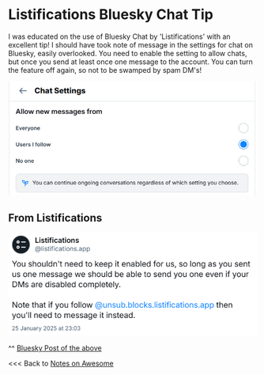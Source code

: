 # Listifications Bluesky Chat Tip

I was educated on the use of Bluesky Chat by 'Listifications' with an excellent tip!
I should have took note of message in the settings for chat on Bluesky, easily overlooked.
You need to enable the setting to allow chats, but once you send at least once one message to the account.
You can turn the feature off again, so not to be swamped by spam DM's!

![Bluesky CHAT settings!](/assets/blueskychatsettings.jpg)

## From Listifications

![ListificationsTIP!](/assets/ListificationsTIP.PNG)

^^ [Bluesky Post of the above](https://bsky.app/profile/did:plc:yatb2t26fw7u3c7qcacq7rje/post/3lglzh2f23s2w)




<<< Back to [Notes on Awesome](/README.md)
